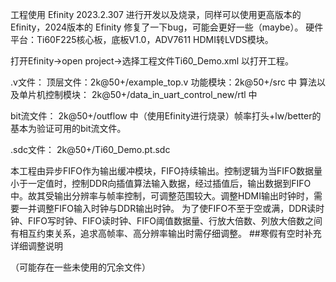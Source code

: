 工程使用 Efinity 2023.2.307 进行开发以及烧录，同样可以使用更高版本的 Efinity，2024版本的 Efinity 修复了一下bug，可能会更好一些（maybe）。
硬件平台：Ti60F225核心板，底板V1.0，ADV7611 HDMI转LVDS模块。

打开Efinity->open project->选择工程文件Ti60_Demo.xml 以打开工程。

.v文件：
    顶层文件：2k@50+/example_top.v
    功能模块：2k@50+/src 中
    算法以及单片机控制模块： 2k@50+/data_in_uart_control_new/rtl 中

bit流文件：
    2k@50+/outflow 中（使用Efinity进行烧录）帧率打头+lw/better的基本为验证可用的bit流文件。

.sdc文件：
    2k@50+/Ti60_Demo.pt.sdc

本工程由异步FIFO作为输出缓冲模块，FIFO持续输出。控制逻辑为当FIFO数据量小于一定值时，控制DDR向插值算法输入数据，经过插值后，输出数据到FIFO中。故其受输出分辨率与帧率控制，可调整范围较大。调整HDMI输出时钟时，需要一并调整FIFO输入时钟与DDR输出时钟。
为了使FIFO不至于空或满，DDR读时钟、FIFO写时钟、FIFO读时钟、FIFO阈值数据量、行放大倍数、列放大倍数之间有相互约束关系，追求高帧率、高分辨率输出时需仔细调整。
##寒假有空时补充详细调整说明

（可能存在一些未使用的冗余文件）